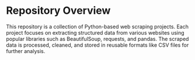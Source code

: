 # Repository Overview
This repository is a collection of Python-based web scraping projects. Each project focuses on extracting structured data from various websites using popular libraries such as BeautifulSoup, requests, and pandas. The scraped data is processed, cleaned, and stored in reusable formats like CSV files for further analysis.
